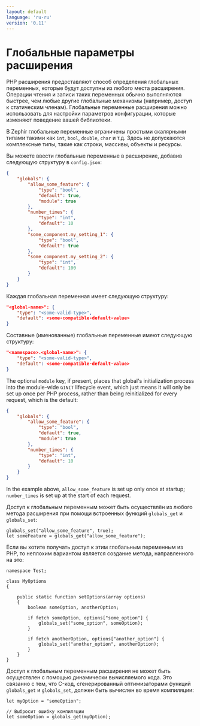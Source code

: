 ```yaml
---
layout: default
language: 'ru-ru'
version: '0.11'
---
```


# Глобальные параметры расширения

PHP расширения предоставляют способ определения глобальных переменных, которые будут доступны из любого места расширения. Операции чтения и записи таких переменных обычно выполняются быстрее, чем любые другие глобальные механизмы (например, доступ к статическим членам). Глобальные переменные расширения можно использовать для настройки параметров конфигурации, которые изменяют поведение вашей библиотеки.

В Zephir глобальные переменные ограничены простыми скалярными типами такими как `int`, `bool`, `double`, `char` и т.д. Здесь не допускаются комплексные типы, такие как строки, массивы, объекты и ресурсы.

Вы можете ввести глобальные переменные в расширение, добавив следующую структуру в `config.json`:

```json
{
    "globals": {
        "allow_some_feature": {
            "type": "bool",
            "default": true,
            "module": true
        },
        "number_times": {
            "type": "int",
            "default": 10
        },
        "some_component.my_setting_1": {
            "type": "bool",
            "default": true
        },
        "some_component.my_setting_2": {
            "type": "int",
            "default": 100
        }
    }
}
```

Каждая глобальная переменная имеет следующую структуру:

```json
"<global-name>": {
    "type": "<some-valid-type>",
    "default": <some-compatible-default-value>
}
```

Составные (именованные) глобальные переменные имеют следующую структуру:

```json
"<namespace>.<global-name>": {
    "type": "<some-valid-type>",
    "default": <some-compatible-default-value>
}
```

The optional `module` key, if present, places that global's initialization process into the module-wide `GINIT` lifecycle event, which just means it will only be set up once per PHP process, rather than being reinitialized for every request, which is the default:

```json
{
    "globals": {
        "allow_some_feature": {
            "type": "bool",
            "default": true,
            "module": true
        },
        "number_times": {
            "type": "int",
            "default": 10
        }
    }
}
```

In the example above, `allow_some_feature` is set up only once at startup; `number_times` is set up at the start of each request.

Доступ к глобальным переменным может быть осуществлён из любого метода расширения при помощи встроенных функций `globals_get` и `globals_set`:

```zephir
globals_set("allow_some_feature", true);
let someFeature = globals_get("allow_some_feature");
```

Если вы хотите получать доступ к этим глобальным переменным из PHP, то неплохим вариантом является создание метода, направленного на это:

```zephir
namespace Test;

class MyOptions
{

    public static function setOptions(array options)
    {
        boolean someOption, anotherOption;

        if fetch someOption, options["some_option"] {
            globals_set("some_option", someOption);
        }

        if fetch anotherOption, options["another_option"] {
            globals_set("another_option", anotherOption);
        }
    }
}
```

Доступ к глобальным переменным расширения не может быть осуществлен с помощью динамически вычисляемого кода. Это связанно с тем, что C-код, сгенерированный оптимизаторами функций `globals_get` и `globals_set`, должен быть вычислен во время компиляции:

```zephir
let myOption = "someOption";

// Выбросит ошибку компиляции
let someOption = globals_get(myOption);
```
